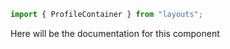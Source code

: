 ```js
import { ProfileContainer } from "layouts";
```

Here will be the documentation for this component

<!-- PROPS -->
<!-- A propsTable will be rendered here in Storybook -->
